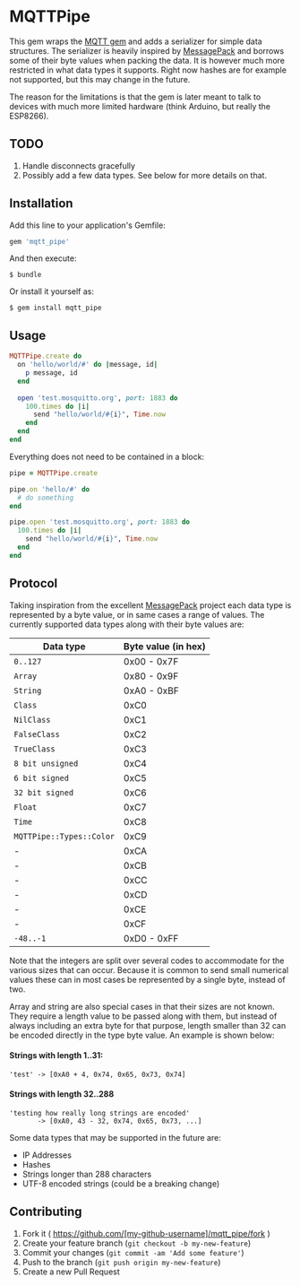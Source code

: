 # MQTTPipe

This gem wraps the [MQTT gem](https://github.com/njh/ruby-mqtt) and adds a serializer for simple data structures. The serializer is heavily inspired by [MessagePack](http://msgpack.org) and borrows some of their byte values when packing the data. It is however much more restricted in what data types it supports. Right now hashes are for example not supported, but this may change in the future. 

The reason for the limitations is that the gem is later meant to talk to devices with much more limited hardware (think Arduino, but really the ESP8266).

## TODO

1. Handle disconnects gracefully
2. Possibly add a few data types. See below for more details on that.

## Installation

Add this line to your application's Gemfile:

```ruby
gem 'mqtt_pipe'
```

And then execute:

    $ bundle

Or install it yourself as:

    $ gem install mqtt_pipe

## Usage

```ruby
MQTTPipe.create do
  on 'hello/world/#' do |message, id|
    p message, id
  end
  
  open 'test.mosquitto.org', port: 1883 do
    100.times do |i|
      send "hello/world/#{i}", Time.now
    end
  end
end
```

Everything does not need to be contained in a block:

```ruby
pipe = MQTTPipe.create

pipe.on 'hello/#' do
  # do something
end

pipe.open 'test.mosquitto.org', port: 1883 do
  100.times do |i|
    send "hello/world/#{i}", Time.now
  end
end
```

## Protocol

Taking inspiration from the excellent [MessagePack](http://msgpack.org) project each data type is represented by a byte value, or in same cases a range of values. The currently supported data types along with their byte values are:

Data type                 | Byte value (in hex)
------------------------- | -------------------
`0..127`                  | 0x00 - 0x7F
`Array`                   | 0x80 - 0x9F
`String`                  | 0xA0 - 0xBF
`Class`                   | 0xC0
`NilClass`                | 0xC1
`FalseClass`              | 0xC2
`TrueClass`               | 0xC3
`8 bit unsigned`          | 0xC4
`6 bit signed`            | 0xC5
`32 bit signed`           | 0xC6
`Float`                   | 0xC7
`Time`                    | 0xC8
`MQTTPipe::Types::Color`  | 0xC9
-                         | 0xCA
-                         | 0xCB
-                         | 0xCC
-                         | 0xCD
-                         | 0xCE
-                         | 0xCF
`-48..-1`                 | 0xD0 - 0xFF

Note that the integers are split over several codes to accommodate for the various sizes that can occur. Because it is common to send small numerical values these can in most cases be represented by a single byte, instead of two.

Array and string are also special cases in that their sizes are not known. They require a length value to be passed along with them, but instead of always including an extra byte for that purpose, length smaller than 32 can be encoded directly in the type byte value. An example is shown below:

#### Strings with length 1..31:

    'test' -> [0xA0 + 4, 0x74, 0x65, 0x73, 0x74]

#### Strings with length 32..288
    
    'testing how really long strings are encoded'
           -> [0xA0, 43 - 32, 0x74, 0x65, 0x73, ...]

Some data types that may be supported in the future are:

  - IP Addresses
  - Hashes
  - Strings longer than 288 characters
  - UTF-8 encoded strings (could be a breaking change)

## Contributing

1. Fork it ( https://github.com/[my-github-username]/mqtt_pipe/fork )
2. Create your feature branch (`git checkout -b my-new-feature`)
3. Commit your changes (`git commit -am 'Add some feature'`)
4. Push to the branch (`git push origin my-new-feature`)
5. Create a new Pull Request
